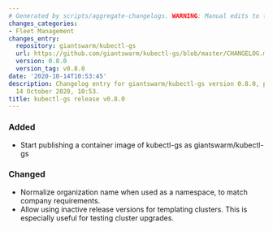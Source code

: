 ```yaml
---
# Generated by scripts/aggregate-changelogs. WARNING: Manual edits to this files will be overwritten.
changes_categories:
- Fleet Management
changes_entry:
  repository: giantswarm/kubectl-gs
  url: https://github.com/giantswarm/kubectl-gs/blob/master/CHANGELOG.md#080---2020-10-14
  version: 0.8.0
  version_tag: v0.8.0
date: '2020-10-14T10:53:45'
description: Changelog entry for giantswarm/kubectl-gs version 0.8.0, published on
  14 October 2020, 10:53.
title: kubectl-gs release v0.8.0
---
```


### Added
- Start publishing a container image of kubectl-gs as giantswarm/kubectl-gs
### Changed
- Normalize organization name when used as a namespace, to match company requirements.
- Allow using inactive release versions for templating clusters. This is especially useful for testing cluster upgrades.
